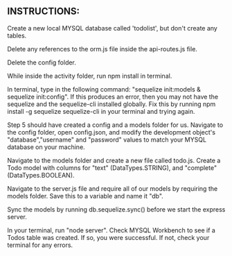 ## INSTRUCTIONS:

Create a new local MYSQL database called 'todolist', but don't create any tables.

Delete any references to the orm.js file inside the api-routes.js file.

Delete the config folder.

While inside the activity folder, run npm install in terminal.

In terminal, type in the following command: "sequelize init:models & sequelize init:config". If this produces an error, then you may not have the sequelize and the sequelize-cli installed globally. Fix this by running npm install -g sequelize sequelize-cli in your terminal and trying again.

Step 5 should have created a config and a models folder for us. Navigate to the config folder, open config.json, and modify the development object's "database","username" and "password" values to match your MYSQL database on your machine.

Navigate to the models folder and create a new file called todo.js. Create a Todo model with columns for "text" (DataTypes.STRING), and "complete" (DataTypes.BOOLEAN).

Navigate to the server.js file and require all of our models by requiring the models folder. Save this to a variable and name it "db".

Sync the models by running db.sequelize.sync() before we start the express server.

In your terminal, run "node server". Check MYSQL Workbench to see if a Todos table was created. If so, you were successful. If not, check your terminal for any errors.